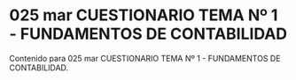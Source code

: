 # 025 mar  CUESTIONARIO TEMA Nº 1 - FUNDAMENTOS DE CONTABILIDAD

Contenido para 025 mar  CUESTIONARIO TEMA Nº 1 - FUNDAMENTOS DE CONTABILIDAD.